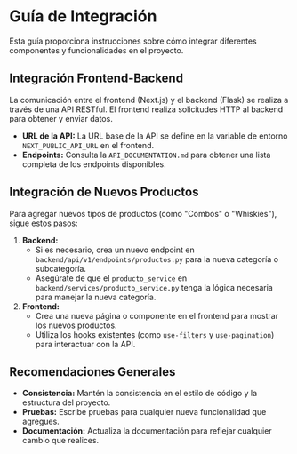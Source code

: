 # Guía de Integración

Esta guía proporciona instrucciones sobre cómo integrar diferentes componentes y funcionalidades en el proyecto.

## Integración Frontend-Backend

La comunicación entre el frontend (Next.js) y el backend (Flask) se realiza a través de una API RESTful. El frontend realiza solicitudes HTTP al backend para obtener y enviar datos.

- **URL de la API:** La URL base de la API se define en la variable de entorno `NEXT_PUBLIC_API_URL` en el frontend.
- **Endpoints:** Consulta la `API_DOCUMENTATION.md` para obtener una lista completa de los endpoints disponibles.

## Integración de Nuevos Productos

Para agregar nuevos tipos de productos (como "Combos" o "Whiskies"), sigue estos pasos:

1.  **Backend:**
    - Si es necesario, crea un nuevo endpoint en `backend/api/v1/endpoints/productos.py` para la nueva categoría o subcategoría.
    - Asegúrate de que el `producto_service` en `backend/services/producto_service.py` tenga la lógica necesaria para manejar la nueva categoría.
2.  **Frontend:**
    - Crea una nueva página o componente en el frontend para mostrar los nuevos productos.
    - Utiliza los hooks existentes (como `use-filters` y `use-pagination`) para interactuar con la API.

## Recomendaciones Generales

- **Consistencia:** Mantén la consistencia en el estilo de código y la estructura del proyecto.
- **Pruebas:** Escribe pruebas para cualquier nueva funcionalidad que agregues.
- **Documentación:** Actualiza la documentación para reflejar cualquier cambio que realices.
